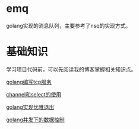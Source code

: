 # emq
golang实现的消息队列，主要参考了nsq的实现方式。

# 基础知识
学习项目代码前，可以先阅读我的博客掌握相关知识点。

[golang编写tcp服务](https://ericluj.github.io/2022/07/21/emq/golang%E7%BC%96%E5%86%99tcp%E6%9C%8D%E5%8A%A1%E5%99%A8/)

[channel和select的使用](https://ericluj.github.io/2022/08/07/emq/channel%E7%9A%84%E4%BD%BF%E7%94%A8/)

[golang实现优雅退出](https://ericluj.github.io/2022/08/07/emq/golang%E5%AE%9E%E7%8E%B0%E4%BC%98%E9%9B%85%E9%80%80%E5%87%BA/)

[golang并发下的数据控制](https://ericluj.github.io/2022/08/21/emq/golang%E5%B9%B6%E5%8F%91%E4%B8%8B%E7%9A%84%E6%95%B0%E6%8D%AE%E6%8E%A7%E5%88%B6/)